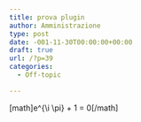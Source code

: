 ```yaml
---
title: prova plugin
author: Amministrazione
type: post
date: -001-11-30T00:00:00+00:00
draft: true
url: /?p=39
categories:
  - Off-topic

---
```

[math]e^{\i \pi} + 1 = 0[/math]